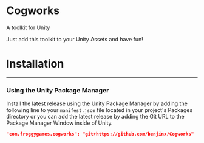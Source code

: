 # Cogworks
A toolkit for Unity

Just add this toolkit to your Unity Assets and have fun!

# Installation

---

### Using the Unity Package Manager

Install the latest release using the Unity Package Manager by adding the following line to your `manifest.json` file located in your project's Packages directory
or you can add the latest release by adding the Git URL to the Package Manager Window inside of Unity.

```json
"com.froggygames.cogworks": "git+https://github.com/benjinx/Cogworks"
```
